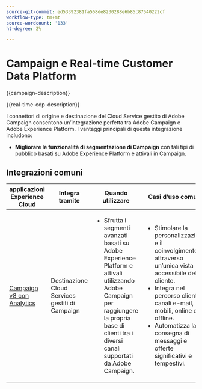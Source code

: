 ```yaml
---
source-git-commit: ed53392381fa568de8230288e6b85c87540222cf
workflow-type: tm+mt
source-wordcount: '133'
ht-degree: 2%

---
```



# Campaign e Real-time Customer Data Platform

{{campaign-description}}

{{real-time-cdp-description}}

I connettori di origine e destinazione del Cloud Service gestito di Adobe Campaign consentono un’integrazione perfetta tra Adobe Campaign e Adobe Experience Platform. I vantaggi principali di questa integrazione includono:

+ **Migliorare le funzionalità di segmentazione di Campaign** con tali tipi di pubblico basati su Adobe Experience Platform e attivali in Campaign.

## Integrazioni comuni

<table>
    <thead>
        <tr>
            <th>applicazioni Experience Cloud</th>
            <th>Integra tramite</th>
            <th>Quando utilizzare</th>
            <th>Casi d’uso comuni</th>
        </tr>
    </thead>
    <tbody>
        <tr>
            <td><a href="../../integrations/tutorials/campaign-real-time-cdp/campaign-v8-real-time-cdp.md" target="_blank" rel="noreferrer">Campaign v8 con Analytics</a></td>
            <td>Destinazione Cloud Services gestiti di Campaign</td>
            <td>
                <ul>
                    <li>Sfrutta i segmenti avanzati basati su Adobe Experience Platform e attivali utilizzando Adobe Campaign per raggiungere la propria base di clienti tra i diversi canali supportati da Adobe Campaign.</li>
                </ul>
            </td>
            <td>
              <ul>
                <li>Stimolare la personalizzazione e il coinvolgimento attraverso un’unica vista accessibile del cliente.</li>
                <li>Integra nel percorso clienti canali e-mail, mobili, online e offline.</li>
                <li>Automatizza la consegna di messaggi e offerte significativi e tempestivi.</li>
               <ul>
            </td>
        </tr>              
    </tbody>          
</table>
